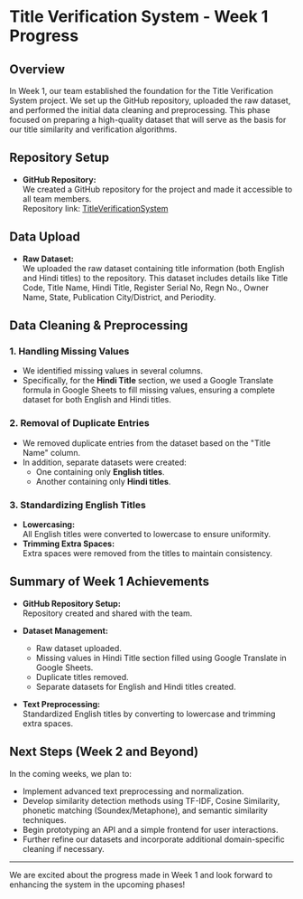 # Title Verification System - Week 1 Progress

## Overview

In Week 1, our team established the foundation for the Title Verification System project. We set up the GitHub repository, uploaded the raw dataset, and performed the initial data cleaning and preprocessing. This phase focused on preparing a high-quality dataset that will serve as the basis for our title similarity and verification algorithms.

## Repository Setup

- **GitHub Repository:**  
  We created a GitHub repository for the project and made it accessible to all team members.  
  Repository link: [TitleVerificationSystem](https://github.com/chaitany233patil/TitleVerificationSystem.git)

## Data Upload

- **Raw Dataset:**  
  We uploaded the raw dataset containing title information (both English and Hindi titles) to the repository. This dataset includes details like Title Code, Title Name, Hindi Title, Register Serial No, Regn No., Owner Name, State, Publication City/District, and Periodity.

## Data Cleaning & Preprocessing

### 1. Handling Missing Values
- We identified missing values in several columns.
- Specifically, for the **Hindi Title** section, we used a Google Translate formula in Google Sheets to fill missing values, ensuring a complete dataset for both English and Hindi titles.

### 2. Removal of Duplicate Entries
- We removed duplicate entries from the dataset based on the "Title Name" column.
- In addition, separate datasets were created:
  - One containing only **English titles**.
  - Another containing only **Hindi titles**.

### 3. Standardizing English Titles
- **Lowercasing:**  
  All English titles were converted to lowercase to ensure uniformity.
- **Trimming Extra Spaces:**  
  Extra spaces were removed from the titles to maintain consistency.

## Summary of Week 1 Achievements

- **GitHub Repository Setup:**  
  Repository created and shared with the team.

- **Dataset Management:**  
  - Raw dataset uploaded.
  - Missing values in Hindi Title section filled using Google Translate in Google Sheets.
  - Duplicate titles removed.
  - Separate datasets for English and Hindi titles created.

- **Text Preprocessing:**  
  Standardized English titles by converting to lowercase and trimming extra spaces.

## Next Steps (Week 2 and Beyond)

In the coming weeks, we plan to:
- Implement advanced text preprocessing and normalization.
- Develop similarity detection methods using TF-IDF, Cosine Similarity, phonetic matching (Soundex/Metaphone), and semantic similarity techniques.
- Begin prototyping an API and a simple frontend for user interactions.
- Further refine our datasets and incorporate additional domain-specific cleaning if necessary.

---

We are excited about the progress made in Week 1 and look forward to enhancing the system in the upcoming phases!
